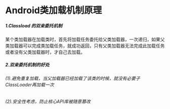 # Android类加载机制原理
##### 1.Classload 的双亲委托机制
某个类加载器在加载类时，首先将加载任务委托给父类加载器，一次递归，如果父类加载器可以完成类加载任务，就成功返回，只有父类加载器无法完成此加载任务或者没有父类加载器时，才自己去加载。
##### 2.双亲委托机制的好处
###### (1).避免重复加载，当父加载器已经加载了该类的时候，就没有必要子ClassLoader再加载一次
###### (2).安全性考虑，防止核心API库被随意篡改
